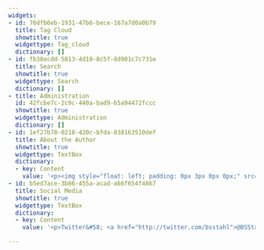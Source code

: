 ```yaml
---
widgets:
- id: 76dfb6eb-1931-47b6-bece-167a7d0a0b79
  title: Tag Cloud
  showtitle: true
  widgettype: Tag_cloud
  dictionary: []
- id: fb38ecdd-5813-4d10-8c5f-8d901c7c731e
  title: Search
  showtitle: true
  widgettype: Search
  dictionary: []
- title: Administration
  id: 42fcbe7c-2c9c-440a-bad9-65a94472fccc
  showtitle: true
  widgettype: Administration
  dictionary: []
- id: 1ef27b78-0218-420c-bfda-038163510def
  title: About the Author
  showtitle: true
  widgettype: TextBox
  dictionary:
  - key: Content
    value: '<p><img style="float: left; padding: 0px 3px 0px 0px;" src="/pics/bsstahl_left.gif" alt="Barry S. Stahl" width="95" /> <strong>Barry S. Stahl</strong> (him/his) - Barry is a .NET Software Engineer who has been creating business solutions for enterprise customers for more than 30 years. Barry is also an Election Integrity Activist, baseball and hockey fan, husband of one genius and father of another, and a 30+ year resident of Phoenix Arizona USA. When Barry is not traveling around the world to speak at Conferences, Code Camps and User Groups or to participate in GiveCamp events, he spends his days as a Solution Architect for Carvana in Tempe AZ and his nights thinking about the next <a href="http://azgivecamp.org">AZGiveCamp</a>, an annual event where software developers come together to build websites and apps for some great non-profit organizations.</p>'
- id: b5ed7ace-3b86-455a-acad-a66f654f4867
  title: Social Media
  showtitle: true
  widgettype: TextBox
  dictionary:
  - key: Content
    value: '<p>Twitter&#58; <a href="http://twitter.com/bsstahl">@BSStahl</a></p>&#xD;&#xA;<p>Facebook&#58; <a href="http://www.facebook.com/barrystahl">BarryStahl</a></p>&#xD;&#xA;<p>LinkedIn&#58;<a href="http://www.linkedin.com/in/bstahl">BStahl</a></p>&#xD;&#xA;<p>Flickr&#58;<a href="http://flickr.com/bsstahl">BSStahl</a></p> <p>Community Speaker&#58; <a href="/page/Speaking-Engagements.aspx">Barry S. Stahl</a></p>'

---
```

